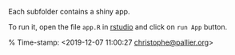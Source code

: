 Each subfolder contains a shiny app. 

To run it, open the file `app.R` in [rstudio](www.rstudio.com) and click on `run App` button.


% Time-stamp: <2019-12-07 11:00:27 christophe@pallier.org>

